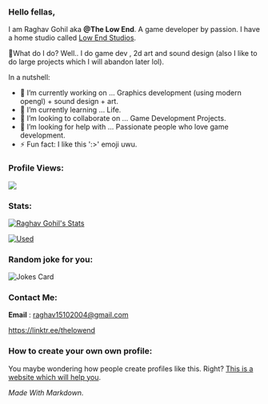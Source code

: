 <!-- Header -->
### Hello fellas,

<!--
**RaghavGohil/RaghavGohil** is a ✨ _special_ ✨ repository because its `README.md` (this file) appears on your GitHub profile.

Here are some ideas to get you started:

- 🔭 I’m currently working on ...
- 🌱 I’m currently learning ...
- 👯 I’m looking to collaborate on ...
- 🤔 I’m looking for help with ...
- 💬 Ask me about ...
- 📫 How to reach me: ...
- 😄 Pronouns: ...
- ⚡ Fun fact: ...
--> <!-- Zombie Code Please Ignore>

<!-- About Me: -->

I am Raghav Gohil aka **@The Low End**. A game developer by passion. I have a home studio called <a href="https://low-end-studios.itch.io/">Low End Studios</a>.

🤔What do I do? Well.. I do game dev , 2d art and sound design (also I like to do large projects which I will abandon later lol).

In a nutshell:

- 🔭 I’m currently working on ... Graphics development (using modern opengl) + sound design + art.
- 🌱 I’m currently learning ... Life.
- 👯 I’m looking to collaborate on ... Game Development Projects.
- 🤔 I’m looking for help with ... Passionate people who love game development.
- ⚡ Fun fact: I like this ':>' emoji uwu.

### Profile Views:

![](https://count.getloli.com/get/@akshaynarisetti.github.readme)
</br>

### Stats:

[![Raghav Gohil's Stats](https://github-readme-stats.vercel.app/api?username=RaghavGohil&theme=tokyonight)](https://github.com/anuraghazra/github-readme-stats)


[![Used](https://github-readme-stats.vercel.app/api/top-langs/?username=RaghavGohil&theme=tokyonight)](https://github.com/anuraghazra/github-readme-stats)

### Random joke for you:

<img src="https://readme-jokes.vercel.app/api" alt="Jokes Card" />

### Contact Me:

**Email** : raghav15102004@gmail.com

https://linktr.ee/thelowend

### How to create your own own profile:

You maybe wondering how people create profiles like this. Right? <a href="https://aboutmonica.com/blog/how-to-create-a-github-profile-readme">This is a website which will help you</a>.

*Made With Markdown.*
